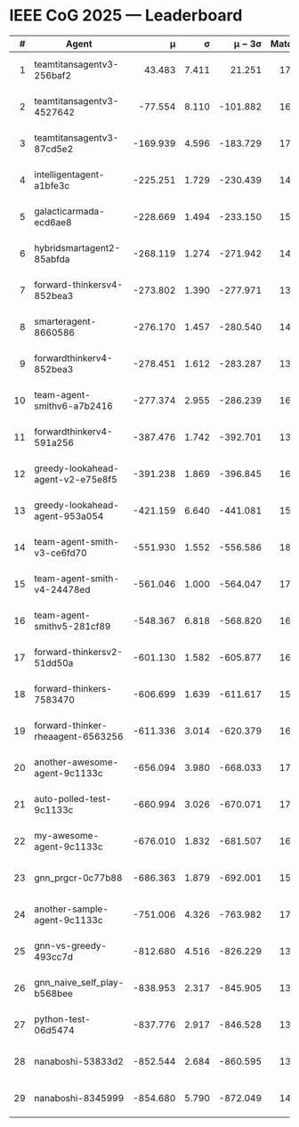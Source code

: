 # IEEE CoG 2025 — Leaderboard

| # | Agent | μ | σ | μ − 3σ | Matches | Updated |
|---:|---|---:|---:|---:|---:|---|
| 1 | teamtitansagentv3-256baf2 | 43.483 | 7.411 | 21.251 | 17176 | 2025-08-23 23:01 |
| 2 | teamtitansagentv3-4527642 | -77.554 | 8.110 | -101.882 | 16610 | 2025-08-23 23:01 |
| 3 | teamtitansagentv3-87cd5e2 | -169.939 | 4.596 | -183.729 | 17826 | 2025-08-23 23:01 |
| 4 | intelligentagent-a1bfe3c | -225.251 | 1.729 | -230.439 | 14368 | 2025-08-23 23:01 |
| 5 | galacticarmada-ecd6ae8 | -228.669 | 1.494 | -233.150 | 15740 | 2025-08-23 23:01 |
| 6 | hybridsmartagent2-85abfda | -268.119 | 1.274 | -271.942 | 14386 | 2025-08-23 23:01 |
| 7 | forward-thinkersv4-852bea3 | -273.802 | 1.390 | -277.971 | 13649 | 2025-08-23 23:01 |
| 8 | smarteragent-8660586 | -276.170 | 1.457 | -280.540 | 14326 | 2025-08-23 23:01 |
| 9 | forwardthinkerv4-852bea3 | -278.451 | 1.612 | -283.287 | 13841 | 2025-08-23 23:01 |
| 10 | team-agent-smithv6-a7b2416 | -277.374 | 2.955 | -286.239 | 16880 | 2025-08-23 23:01 |
| 11 | forwardthinkerv4-591a256 | -387.476 | 1.742 | -392.701 | 13994 | 2025-08-23 23:01 |
| 12 | greedy-lookahead-agent-v2-e75e8f5 | -391.238 | 1.869 | -396.845 | 16990 | 2025-08-23 23:01 |
| 13 | greedy-lookahead-agent-953a054 | -421.159 | 6.640 | -441.081 | 15850 | 2025-08-23 23:01 |
| 14 | team-agent-smith-v3-ce6fd70 | -551.930 | 1.552 | -556.586 | 18042 | 2025-08-23 23:01 |
| 15 | team-agent-smith-v4-24478ed | -561.046 | 1.000 | -564.047 | 17362 | 2025-08-23 23:01 |
| 16 | team-agent-smithv5-281cf89 | -548.367 | 6.818 | -568.820 | 16640 | 2025-08-23 23:01 |
| 17 | forward-thinkersv2-51dd50a | -601.130 | 1.582 | -605.877 | 16228 | 2025-08-23 23:01 |
| 18 | forward-thinkers-7583470 | -606.699 | 1.639 | -611.617 | 15620 | 2025-08-23 23:01 |
| 19 | forward-thinker-rheaagent-6563256 | -611.336 | 3.014 | -620.379 | 16128 | 2025-08-23 23:01 |
| 20 | another-awesome-agent-9c1133c | -656.094 | 3.980 | -668.033 | 17680 | 2025-08-23 23:01 |
| 21 | auto-polled-test-9c1133c | -660.994 | 3.026 | -670.071 | 17460 | 2025-08-23 23:01 |
| 22 | my-awesome-agent-9c1133c | -676.010 | 1.832 | -681.507 | 16920 | 2025-08-23 23:01 |
| 23 | gnn_prgcr-0c77b88 | -686.363 | 1.879 | -692.001 | 15220 | 2025-08-23 23:01 |
| 24 | another-sample-agent-9c1133c | -751.006 | 4.326 | -763.982 | 17000 | 2025-08-23 23:01 |
| 25 | gnn-vs-greedy-493cc7d | -812.680 | 4.516 | -826.229 | 13580 | 2025-08-23 23:01 |
| 26 | gnn_naive_self_play-b568bee | -838.953 | 2.317 | -845.905 | 13520 | 2025-08-23 23:01 |
| 27 | python-test-06d5474 | -837.776 | 2.917 | -846.528 | 13610 | 2025-08-23 23:01 |
| 28 | nanaboshi-53833d2 | -852.544 | 2.684 | -860.595 | 13100 | 2025-08-23 23:01 |
| 29 | nanaboshi-8345999 | -854.680 | 5.790 | -872.049 | 14130 | 2025-08-23 23:01 |
